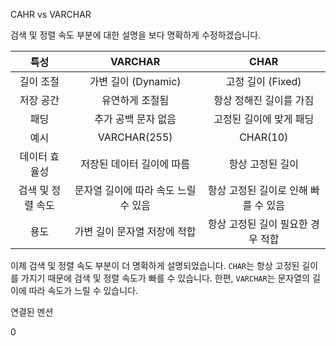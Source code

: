   
CAHR vs VARCHAR

검색 및 정렬 속도 부분에 대한 설명을 보다 명확하게 수정하겠습니다.

|특성|VARCHAR|CHAR|
|:-:|:-:|:-:|
|길이 조절|가변 길이 (Dynamic)|고정 길이 (Fixed)|
|저장 공간|유연하게 조절됨|항상 정해진 길이를 가짐|
|패딩|추가 공백 문자 없음|고정된 길이에 맞게 패딩|
|예시|VARCHAR(255)|CHAR(10)|
|데이터 효율성|저장된 데이터 길이에 따름|항상 고정된 길이|
|검색 및 정렬 속도|문자열 길이에 따라 속도 느릴 수 있음|항상 고정된 길이로 인해 빠를 수 있음|
|용도|가변 길이 문자열 저장에 적합|항상 고정된 길이 필요한 경우 적합|

이제 검색 및 정렬 속도 부분이 더 명확하게 설명되었습니다. `CHAR`는 항상 고정된 길이를 가지기 때문에 검색 및 정렬 속도가 빠를 수 있습니다. 한편, `VARCHAR`는 문자열의 길이에 따라 속도가 느릴 수 있습니다.

연결된 멘션

0